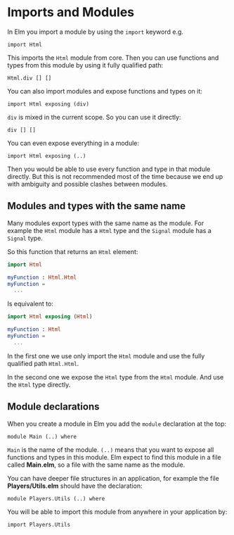 # Imports and Modules

In Elm you import a module by using the `import` keyword e.g.

```
import Html
```

This imports the `Html` module from core. Then you can use functions and types from this module by using it fully qualified path:

```
Html.div [] []
```

You can also import modules and expose functions and types on it:

```
import Html exposing (div)
```

`div` is mixed in the current scope. So you can use it directly:

```
div [] []
```

You can even expose everything in a module:

```
import Html exposing (..)
```

Then you would be able to use every function and type in that module directly. But this is not recommended most of the time because we end up with ambiguity and possible clashes between modules.

## Modules and types with the same name

Many modules export types with the same name as the module. For example the `Html` module has a `Html` type and the `Signal` module has a `Signal` type.

So this function that returns an `Html` element:

```elm
import Html

myFunction : Html.Html
myFunction =
  ...
```

Is equivalent to:

```elm
import Html exposing (Html)

myFunction : Html
myFunction =
  ...
```

In the first one we use only import the `Html` module and use the fully qualified path `Html.Html`.

In the second one we expose the `Html` type from the `Html` module. And use the `Html` type directly.

## Module declarations

When you create a module in Elm you add the `module` declaration at the top:

```
module Main (..) where
```

`Main` is the name of the module. `(..)` means that you want to expose all functions and types in this module. Elm expect to find this module in a file called __Main.elm__, so a file with the same name as the module.

You can have deeper file structures in an application, for example the file __Players/Utils.elm__ should have the declaration:

```
module Players.Utils (..) where
```

You will be able to import this module from anywhere in your application by:

```
import Players.Utils
```




